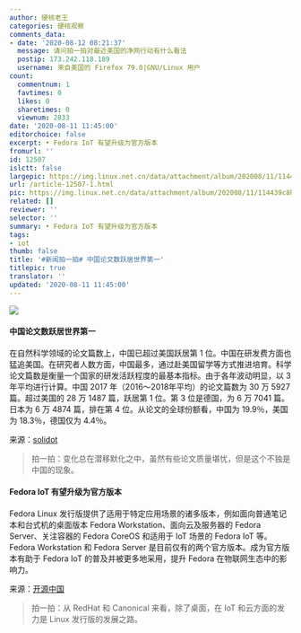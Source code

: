```yaml
---
author: 硬核老王
categories: 硬核观察
comments_data:
- date: '2020-08-12 08:21:37'
  message: 请问拍一拍对最近美国的净网行动有什么看法
  postip: 173.242.118.189
  username: 来自美国的 Firefox 79.0|GNU/Linux 用户
count:
  commentnum: 1
  favtimes: 0
  likes: 0
  sharetimes: 0
  viewnum: 2833
date: '2020-08-11 11:45:00'
editorchoice: false
excerpt: • Fedora IoT 有望升级为官方版本
fromurl: ''
id: 12507
islctt: false
largepic: https://img.linux.net.cn/data/attachment/album/202008/11/114439c8hhqeh8hqqmzqdm.jpg
url: /article-12507-1.html
pic: https://img.linux.net.cn/data/attachment/album/202008/11/114439c8hhqeh8hqqmzqdm.jpg.thumb.jpg
related: []
reviewer: ''
selector: ''
summary: • Fedora IoT 有望升级为官方版本
tags:
- iot
thumb: false
title: '#新闻拍一拍# 中国论文数跃居世界第一'
titlepic: true
translator: ''
updated: '2020-08-11 11:45:00'
---
```


![](/data/attachment/album/202008/11/114439c8hhqeh8hqqmzqdm.jpg)


#### 中国论文数跃居世界第一


在自然科学领域的论文篇数上，中国已超过美国跃居第 1 位。中国在研发费方面也猛追美国。在研究者人数方面，中国最多，通过赴美国留学等方式推进培育。科学论文篇数是衡量一个国家的研发活跃程度的最基本指标。由于各年波动明显，以 3 年平均进行计算。中国 2017 年（2016～2018年平均）的论文篇数为 30 万 5927 篇。超过美国的 28 万 1487 篇，跃居第 1 位。第 3 位是德国，为 6 万 7041 篇。日本为 6 万 4874 篇，排在第 4 位。从论文的全球份额看，中国为 19.9％，美国为 18.3％，德国仅为 4.4％。


来源：[solidot](https://www.solidot.org/story?sid=65202)



> 
> 拍一拍：变化总在潜移默化之中，虽然有些论文质量堪忧，但是这个不独是中国的现象。
> 
> 
> 


#### Fedora IoT 有望升级为官方版本


Fedora Linux 发行版提供了适用于特定应用场景的诸多版本，例如面向普通笔记本和台式机的桌面版本 Fedora Workstation、面向云及服务器的 Fedora Server、关注容器的 Fedora CoreOS 和适用于 IoT 场景的 Fedora IoT 等。Fedora Workstation 和 Fedora Server 是目前仅有的两个官方版本。成为官方版本有助于 Fedora IoT 的普及并被更多地采用，提升 Fedora 在物联网生态中的影响力。


来源：[开源中国](https://www.oschina.net/news/117840/fedora-iot-official-proposal-edition)



> 
> 拍一拍：从 RedHat 和 Canonical 来看，除了桌面，在 IoT 和云方面的发力是 Linux 发行版的发展之路。
> 
> 
>
